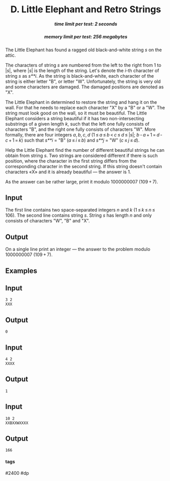 <h1 style='text-align: center;'> D. Little Elephant and Retro Strings</h1>

<h5 style='text-align: center;'>time limit per test: 2 seconds</h5>
<h5 style='text-align: center;'>memory limit per test: 256 megabytes</h5>

The Little Elephant has found a ragged old black-and-white string *s* on the attic.

The characters of string *s* are numbered from the left to the right from 1 to |*s*|, where |*s*| is the length of the string. Let's denote the *i*-th character of string *s* as *s**i*. As the string is black-and-white, each character of the string is either letter "B", or letter "W". Unfortunately, the string is very old and some characters are damaged. The damaged positions are denoted as "X".

The Little Elephant in determined to restore the string and hang it on the wall. For that he needs to replace each character "X" by a "B" or a "W". The string must look good on the wall, so it must be beautiful. The Little Elephant considers a string beautiful if it has two non-intersecting substrings of a given length *k*, such that the left one fully consists of characters "B", and the right one fully consists of characters "W". More formally, there are four integers *a*, *b*, *c*, *d* (1 ≤ *a* ≤ *b* < *c* ≤ *d* ≤ |*s*|; *b* - *a* + 1 = *d* - *c* + 1 = *k*) such that *s**i* = "B" (*a* ≤ *i* ≤ *b*) and *s**j* = "W" (*c* ≤ *j* ≤ *d*). 

Help the Little Elephant find the number of different beautiful strings he can obtain from string *s*. Two strings are considered different if there is such position, where the character in the first string differs from the corresponding character in the second string. If this string doesn't contain characters «X» and it is already beautiful — the answer is 1.

As the answer can be rather large, print it modulo 1000000007 (109 + 7).

## Input

The first line contains two space-separated integers *n* and *k* (1 ≤ *k* ≤ *n* ≤ 106). The second line contains string *s*. String *s* has length *n* and only consists of characters "W", "B" and "X".

## Output

On a single line print an integer — the answer to the problem modulo 1000000007 (109 + 7).

## Examples

## Input


```
3 2  
XXX  

```
## Output


```
0  

```
## Input


```
4 2  
XXXX  

```
## Output


```
1  

```
## Input


```
10 2  
XXBXXWXXXX  

```
## Output


```
166  

```


#### tags 

#2400 #dp 